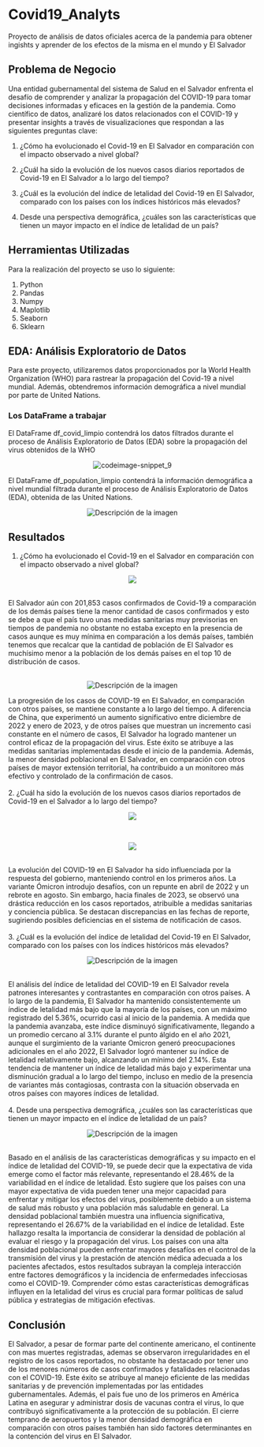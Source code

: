 # Covid19_Analyts
Proyecto de análisis de datos oficiales acerca de la pandemia para obtener ingishts y aprender de los efectos de la misma en el mundo y El Salvador

## Problema de Negocio
Una entidad gubernamental del sistema de Salud en el Salvador enfrenta el desafío de comprender y analizar la propagación del COVID-19 para tomar decisiones informadas y eficaces en la gestión de la pandemia. Como científico de datos, analizaré los datos relacionados con el COVID-19 y presentar insights a través de visualizaciones que respondan a las siguientes preguntas clave:
1. ¿Cómo ha evolucionado el Covid-19 en El Salvador en comparación con el impacto observado a nivel global?

2. ¿Cuál ha sido la evolución de los nuevos casos diarios reportados de Covid-19 en El Salvador a lo largo del tiempo?

3. ¿Cuál es la evolución del índice de letalidad del Covid-19 en El Salvador, comparado con los países con los índices históricos más elevados?

4. Desde una perspectiva demográfica, ¿cuáles son las características que tienen un mayor impacto en el índice de letalidad de un país?

## Herramientas Utilizadas
Para la realización del proyecto se uso lo siguiente:

1. Python
2. Pandas
3. Numpy
4. Maplotlib
5. Seaborn
6. Sklearn

## EDA: Análisis Exploratorio de Datos 
Para este proyecto, utilizaremos datos proporcionados por la World Health Organization (WHO) para rastrear la propagación del Covid-19 a nivel mundial. Además, obtendremos información demográfica a nivel mundial por parte de United Nations.

### Los DataFrame a trabajar
El DataFrame df_covid_limpio contendrá los datos filtrados durante el proceso de Análisis Exploratorio de Datos (EDA) sobre la propagación del virus obtenidos de la WHO
<p align="center">
  <img src="https://github.com/EdwinGarcia9/Covid19_Analyts/assets/130804905/b18136fa-83e6-4487-8685-c153caa0e3b5" alt="codeimage-snippet_9">
</p>
El DataFrame df_population_limpio contendrá la información demográfica a nivel mundial filtrada durante el proceso de Análisis Exploratorio de Datos (EDA), obtenida de las United Nations.
<p align="center">
  <img src="https://github.com/EdwinGarcia9/Covid19_Analyts/assets/130804905/df940aca-56f7-4eae-aabc-9cb85d2b9f2d" alt="Descripción de la imagen">
</p>

## Resultados
1. ¿Cómo ha evolucionado el Covid-19 en el Salvador en comparación con el impacto observado a nivel global?
<p align="center">
  <img src="https://github.com/EdwinGarcia9/Covid19_Analyts/assets/130804905/95f1b68c-a96b-44a1-b1bd-3727c66cab35">
</p>
<br>
El Salvador aún con 201,853 casos confirmados de Covid-19 a comparación de los demás países tiene la menor cantidad de casos confirmados y esto se debe a que el país tuvo unas medidas sanitarias muy previsorias en tiempos de pandemia no obstante no estaba excepto en la presencia de casos aunque es muy mínima en comparación a los demás países, también tenemos que recalcar que la cantidad de población de El Salvador es muchísimo menor a la población de los demás países en el top 10 de distribución de casos.
<br>
<br>
<p align="center">
  <img src="https://github.com/EdwinGarcia9/Covid19_Analyts/assets/130804905/7c10ae6b-7633-487b-854c-d092a7ec5042" alt="Descripción de la imagen">
</p>
La progresión de los casos de COVID-19 en El Salvador, en comparación con otros países, se mantiene constante a lo largo del tiempo. A diferencia de China, que experimentó un aumento significativo entre diciembre de 2022 y enero de 2023, y de otros países que muestran un incremento casi constante en el número de casos, El Salvador ha logrado mantener un control eficaz de la propagación del virus. Este éxito se atribuye a las medidas sanitarias implementadas desde el inicio de la pandemia. Además, la menor densidad poblacional en El Salvador, en comparación con otros países de mayor extensión territorial, ha contribuido a un monitoreo más efectivo y controlado de la confirmación de casos.
<br>
<br>
2. ¿Cuál ha sido la evolución de los nuevos casos diarios reportados de Covid-19 en el Salvador a lo largo del tiempo?
<p align="center">
  <img src="https://github.com/EdwinGarcia9/Covid19_Analyts/assets/130804905/08c17808-2cd7-49bd-a073-fc38d4c6c5a9">
</p>
<br>
<p align="center">
  <img src="https://github.com/EdwinGarcia9/Covid19_Analyts/assets/130804905/4c4fac80-798b-4c6c-9cf3-d7dd00942958">
</p>
<br>
La evolución del COVID-19 en El Salvador ha sido influenciada por la respuesta del gobierno, manteniendo control en los primeros años. La variante Ómicron introdujo desafíos, con un repunte en abril de 2022 y un rebrote en agosto. Sin embargo, hacia finales de 2023, se observó una drástica reducción en los casos reportados, atribuible a medidas sanitarias y conciencia pública. Se destacan discrepancias en las fechas de reporte, sugiriendo posibles deficiencias en el sistema de notificación de casos.
<br>
<br>
3. ¿Cuál es la evolución del índice de letalidad del Covid-19 en El Salvador, comparado con los países con los índices históricos más elevados?
<p align="center">
  <img src="https://github.com/EdwinGarcia9/Covid19_Analyts/assets/130804905/0a9b10b9-3b9f-4cbd-a77c-e8e41804562c" alt="Descripción de la imagen">
</p>
<br>
El análisis del índice de letalidad del COVID-19 en El Salvador revela patrones interesantes y contrastantes en comparación con otros países. A lo largo de la pandemia, El Salvador ha mantenido consistentemente un índice de letalidad más bajo que la mayoría de los países, con un máximo registrado del 5.36%, ocurrido casi al inicio de la pandemia. A medida que la pandemia avanzaba, este índice disminuyó significativamente, llegando a un promedio cercano al 3.1% durante el punto álgido en el año 2021, aunque el surgimiento de la variante Omicron generó preocupaciones adicionales en el año 2022, El Salvador logró mantener su índice de letalidad relativamente bajo, alcanzando un mínimo del 2.14%. Esta tendencia de mantener un índice de letalidad más bajo y experimentar una disminución gradual a lo largo del tiempo, incluso en medio de la presencia de variantes más contagiosas, contrasta con la situación observada en otros países con mayores índices de letalidad.

<br>
<br>
4. Desde una perspectiva demográfica, ¿cuáles son las características que tienen un mayor impacto en el índice de letalidad de un país?
<br>
<p align="center">
  <img src="https://github.com/EdwinGarcia9/Covid19_Analyts/assets/130804905/14f2f2c6-70bd-4cb6-b2e5-a97a24e09015" alt="Descripción de la imagen">
</p>
<br>
Basado en el análisis de las características demográficas y su impacto en el índice de letalidad del COVID-19, se puede decir que la expectativa de vida emerge como el factor más relevante, representando el 28.46% de la variabilidad en el índice de letalidad. Esto sugiere que los países con una mayor expectativa de vida pueden tener una mejor capacidad para enfrentar y mitigar los efectos del virus, posiblemente debido a un sistema de salud más robusto y una población más saludable en general. La densidad poblacional también muestra una influencia significativa, representando el 26.67% de la variabilidad en el índice de letalidad. Este hallazgo resalta la importancia de considerar la densidad de población al evaluar el riesgo y la propagación del virus. Los países con una alta densidad poblacional pueden enfrentar mayores desafíos en el control de la transmisión del virus y la prestación de atención médica adecuada a los pacientes afectados, estos resultados subrayan la compleja interacción entre factores demográficos y la incidencia de enfermedades infecciosas como el COVID-19. Comprender cómo estas características demográficas influyen en la letalidad del virus es crucial para formar políticas de salud pública y estrategias de mitigación efectivas.

## Conclusión
El Salvador, a pesar de formar parte del continente americano, el continente con mas muertes registradas, ademas se observaron irregularidades en el registro de los casos reportados, no obstante ha destacado por tener uno de los menores números de casos confirmados y fatalidades relacionadas con el COVID-19. Este éxito se atribuye al manejo eficiente de las medidas sanitarias y de prevención implementadas por las entidades gubernamentales. Además, el país fue uno de los primeros en América Latina en asegurar y administrar dosis de vacunas contra el virus, lo que contribuyó significativamente a la protección de su población. El cierre temprano de aeropuertos y la menor densidad demográfica en comparación con otros países también han sido factores determinantes en la contención del virus en El Salvador.





